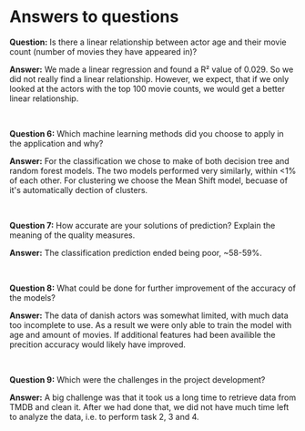 # Answers to questions

**Question:** Is there a linear relationship between actor age and their movie count (number of movies they have appeared in)?

**Answer:** We made a linear regression and found a R² value of 0.029. So we did not really find a linear relationship. However, we expect, that if we only looked at the actors with the top 100 movie counts, we would get a better linear relationship.

<br>

**Question 6:** Which machine learning methods did you choose to apply in the application and why?

**Answer:** For the classification we chose to make of both decision tree and random forest models. The two models performed very similarly, within <1% of each other. 
For clustering we choose the Mean Shift model, becuase of it's automatically dection of clusters. 

<br>

**Question 7:** How accurate are your solutions of prediction? Explain the meaning of the quality measures.

**Answer:** The classification prediction ended being poor, ~58-59%.

<br>

**Question 8:** What could be done for further improvement of the accuracy of the models?

**Answer:** The data of danish actors was somewhat limited, with much data too incomplete to use. As a result we were only able to train the model with age and amount of movies. If additional features had been availible the precition accuracy would likely have improved.

<br>

**Question 9:** Which were the challenges in the project development?

**Answer:** A big challenge was that it took us a long time to retrieve data from TMDB and clean it. After we had done that, we did not have much time left to analyze the data, i.e. to perform task 2, 3 and 4.
